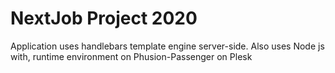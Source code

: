 # NextJob Project 2020
Application uses handlebars template engine server-side.
Also uses Node js with, runtime environment on Phusion-Passenger on Plesk 
